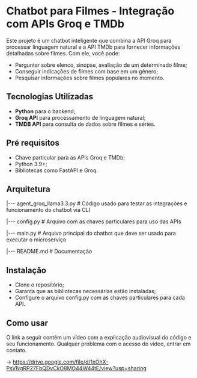 # Chatbot para Filmes - Integração com APIs Groq e TMDb

Este projeto é um chatbot inteligente que combina a API Groq para processar linguagem natural e a API TMDb para fornecer informações detalhadas sobre filmes. Com ele, você pode:

- Perguntar sobre elenco, sinopse, avaliação de um determinado filme;
- Conseguir indicações de filmes com base em um gênero;
- Pesquisar informações sobre filmes populares no momento.

## Tecnologias Utilizadas
- **Python** para o backend;
- **Groq API** para processamento de linguagem natural;
- **TMDB API** para consulta de dados sobre filmes e séries.

## Pré requisitos
- Chave particular para as APIs Groq e TMDb;
- Python 3.9+;
- Bibliotecas como FastAPI e Groq.

## Arquitetura
|--- agent_groq_llama3.3.py  # Código usado para testar as integrações e funcionamento do chatbot via CLI  

|--- config.py               # Arquivo com as chaves particulares para uso das APIs  

|--- main.py                 # Arquivo principal do chatbot que deve ser usado para executar o microserviço  

|--- README.md               # Documentação  

## Instalação
- Clone o repositório;
- Garanta que as bibliotecas necessárias estão instaladas;
- Configure o arquivo config.py com as chaves particulares para cada API.

## Como usar
O link a seguir contém um vídeo com a explicação audiovisual do código e seu funcionamento. Qualquer problema com o acesso do vídeo, entrar em contato.

-> https://drive.google.com/file/d/1xOhX-PsVNgRP27FbQDvCkO8MO44W44tE/view?usp=sharing
